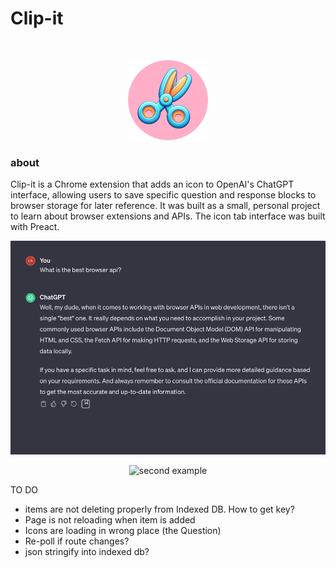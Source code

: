 # Clip-it

<br>
<p align="center">
  <img src="./public/icon_128.png" alt="clip-it icon">
</p>

### about

Clip-it is a Chrome extension that adds an icon to OpenAI's ChatGPT interface, allowing users to save specific question and response blocks to browser storage for later reference. It was built as a small, personal project to learn about browser extensions and APIs. The icon tab interface was built with Preact.

<p align="center">
  <img src="./public/example1.png" alt="first example">
</p>

<p align="center">
  <img src="./public/example2" alt="second example">
</p>

TO DO

- items are not deleting properly from Indexed DB. How to get key?
- Page is not reloading when item is added
- Icons are loading in wrong place (the Question)
- Re-poll if route changes?
- json stringify into indexed db?
